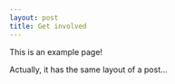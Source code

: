 ```yaml
---
layout: post
title: Get involved
---
```


This is an example page!

Actually, it has the same layout of a post...